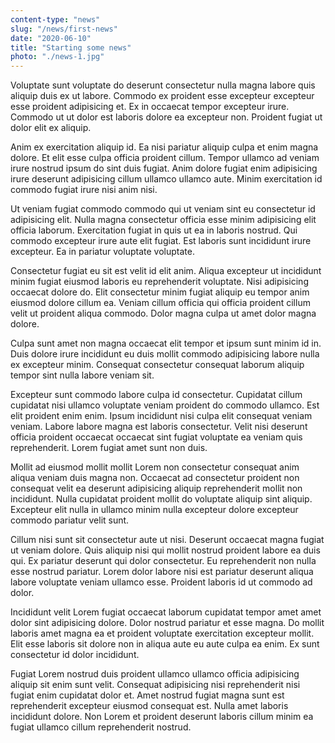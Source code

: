 ```yaml
---
content-type: "news"
slug: "/news/first-news"
date: "2020-06-10"
title: "Starting some news"
photo: "./news-1.jpg"
---
```


Voluptate sunt voluptate do deserunt consectetur nulla magna labore quis aliquip duis ex ut labore. Commodo ex proident esse excepteur excepteur esse proident adipisicing et. Ex in occaecat tempor excepteur irure. Commodo ut ut dolor est laboris dolore ea excepteur non. Proident fugiat ut dolor elit ex aliquip.

Anim ex exercitation aliquip id. Ea nisi pariatur aliquip culpa et enim magna dolore. Et elit esse culpa officia proident cillum. Tempor ullamco ad veniam irure nostrud ipsum do sint duis fugiat. Anim dolore fugiat enim adipisicing irure deserunt adipisicing cillum ullamco ullamco aute. Minim exercitation id commodo fugiat irure nisi anim nisi.

Ut veniam fugiat commodo commodo qui ut veniam sint eu consectetur id adipisicing elit. Nulla magna consectetur officia esse minim adipisicing elit officia laborum. Exercitation fugiat in quis ut ea in laboris nostrud. Qui commodo excepteur irure aute elit fugiat. Est laboris sunt incididunt irure excepteur. Ea in pariatur voluptate voluptate.

Consectetur fugiat eu sit est velit id elit anim. Aliqua excepteur ut incididunt minim fugiat eiusmod laboris eu reprehenderit voluptate. Nisi adipisicing occaecat dolore do. Elit consectetur minim fugiat aliquip eu tempor anim eiusmod dolore cillum ea. Veniam cillum officia qui officia proident cillum velit ut proident aliqua commodo. Dolor magna culpa ut amet dolor magna dolore.

Culpa sunt amet non magna occaecat elit tempor et ipsum sunt minim id in. Duis dolore irure incididunt eu duis mollit commodo adipisicing labore nulla ex excepteur minim. Consequat consectetur consequat laborum aliquip tempor sint nulla labore veniam sit.

Excepteur sunt commodo labore culpa id consectetur. Cupidatat cillum cupidatat nisi ullamco voluptate veniam proident do commodo ullamco. Est elit proident enim enim. Ipsum incididunt nisi culpa elit consequat veniam veniam. Labore labore magna est laboris consectetur. Velit nisi deserunt officia proident occaecat occaecat sint fugiat voluptate ea veniam quis reprehenderit. Lorem fugiat amet sunt non duis.

Mollit ad eiusmod mollit mollit Lorem non consectetur consequat anim aliqua veniam duis magna non. Occaecat ad consectetur proident non consequat velit ea deserunt adipisicing aliquip reprehenderit mollit non incididunt. Nulla cupidatat proident mollit do voluptate aliquip sint aliquip. Excepteur elit nulla in ullamco minim nulla excepteur dolore excepteur commodo pariatur velit sunt.

Cillum nisi sunt sit consectetur aute ut nisi. Deserunt occaecat magna fugiat ut veniam dolore. Quis aliquip nisi qui mollit nostrud proident labore ea duis qui. Ex pariatur deserunt qui dolor consectetur. Eu reprehenderit non nulla esse nostrud pariatur. Lorem dolor labore nisi est pariatur deserunt aliqua labore voluptate veniam ullamco esse. Proident laboris id ut commodo ad dolor.

Incididunt velit Lorem fugiat occaecat laborum cupidatat tempor amet amet dolor sint adipisicing dolore. Dolor nostrud pariatur et esse magna. Do mollit laboris amet magna ea et proident voluptate exercitation excepteur mollit. Elit esse laboris sit dolore non in aliqua aute eu aute culpa ea enim. Ex sunt consectetur id dolor incididunt.

Fugiat Lorem nostrud duis proident ullamco ullamco officia adipisicing aliquip sit enim sunt velit. Consequat adipisicing nisi reprehenderit nisi fugiat enim cupidatat dolor et. Amet nostrud fugiat magna sunt est reprehenderit excepteur eiusmod consequat est. Nulla amet laboris incididunt dolore. Non Lorem et proident deserunt laboris cillum minim ea fugiat ullamco cillum reprehenderit nostrud.